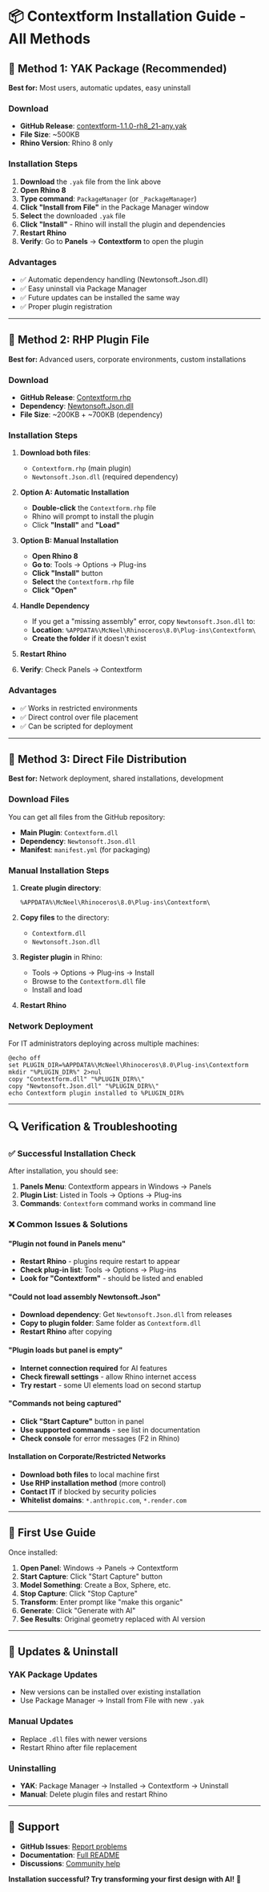 # 📦 Contextform Installation Guide - All Methods

## 🎯 Method 1: YAK Package (Recommended)

**Best for:** Most users, automatic updates, easy uninstall

### Download
- **GitHub Release**: [contextform-1.1.0-rh8_21-any.yak](https://github.com/contextform/DesignMemory_RhinoPlugin/releases/download/v1.1.0/contextform-1.1.0-rh8_21-any.yak)
- **File Size**: ~500KB
- **Rhino Version**: Rhino 8 only

### Installation Steps
1. **Download** the `.yak` file from the link above
2. **Open Rhino 8**
3. **Type command**: `PackageManager` (or `_PackageManager`)
4. **Click "Install from File"** in the Package Manager window
5. **Select** the downloaded `.yak` file
6. **Click "Install"** - Rhino will install the plugin and dependencies
7. **Restart Rhino**
8. **Verify**: Go to **Panels** → **Contextform** to open the plugin

### Advantages
- ✅ Automatic dependency handling (Newtonsoft.Json.dll)
- ✅ Easy uninstall via Package Manager
- ✅ Future updates can be installed the same way
- ✅ Proper plugin registration

---

## 🔧 Method 2: RHP Plugin File

**Best for:** Advanced users, corporate environments, custom installations

### Download
- **GitHub Release**: [Contextform.rhp](https://github.com/contextform/DesignMemory_RhinoPlugin/releases/download/v1.1.0/Contextform.rhp)
- **Dependency**: [Newtonsoft.Json.dll](https://github.com/contextform/DesignMemory_RhinoPlugin/releases/download/v1.1.0/Newtonsoft.Json.dll)
- **File Size**: ~200KB + ~700KB (dependency)

### Installation Steps
1. **Download both files**:
   - `Contextform.rhp` (main plugin)
   - `Newtonsoft.Json.dll` (required dependency)

2. **Option A: Automatic Installation**
   - **Double-click** the `Contextform.rhp` file
   - Rhino will prompt to install the plugin
   - Click **"Install"** and **"Load"**

3. **Option B: Manual Installation**
   - **Open Rhino 8**
   - **Go to**: Tools → Options → Plug-ins
   - **Click "Install"** button
   - **Select** the `Contextform.rhp` file
   - **Click "Open"**

4. **Handle Dependency**
   - If you get a "missing assembly" error, copy `Newtonsoft.Json.dll` to:
   - **Location**: `%APPDATA%\McNeel\Rhinoceros\8.0\Plug-ins\Contextform\`
   - **Create the folder** if it doesn't exist

5. **Restart Rhino**
6. **Verify**: Check Panels → Contextform

### Advantages
- ✅ Works in restricted environments
- ✅ Direct control over file placement
- ✅ Can be scripted for deployment

---

## 🏢 Method 3: Direct File Distribution

**Best for:** Network deployment, shared installations, development

### Download Files
You can get all files from the GitHub repository:
- **Main Plugin**: `Contextform.dll`
- **Dependency**: `Newtonsoft.Json.dll`
- **Manifest**: `manifest.yml` (for packaging)

### Manual Installation Steps
1. **Create plugin directory**:
   ```
   %APPDATA%\McNeel\Rhinoceros\8.0\Plug-ins\Contextform\
   ```

2. **Copy files** to the directory:
   - `Contextform.dll`
   - `Newtonsoft.Json.dll`

3. **Register plugin** in Rhino:
   - Tools → Options → Plug-ins → Install
   - Browse to the `Contextform.dll` file
   - Install and load

4. **Restart Rhino**

### Network Deployment
For IT administrators deploying across multiple machines:

```batch
@echo off
set PLUGIN_DIR=%APPDATA%\McNeel\Rhinoceros\8.0\Plug-ins\Contextform
mkdir "%PLUGIN_DIR%" 2>nul
copy "Contextform.dll" "%PLUGIN_DIR%\"
copy "Newtonsoft.Json.dll" "%PLUGIN_DIR%\"
echo Contextform plugin installed to %PLUGIN_DIR%
```

---

## 🔍 Verification & Troubleshooting

### ✅ Successful Installation Check
After installation, you should see:
1. **Panels Menu**: Contextform appears in Windows → Panels
2. **Plugin List**: Listed in Tools → Options → Plug-ins
3. **Commands**: `Contextform` command works in command line

### ❌ Common Issues & Solutions

#### "Plugin not found in Panels menu"
- **Restart Rhino** - plugins require restart to appear
- **Check plug-in list**: Tools → Options → Plug-ins
- **Look for "Contextform"** - should be listed and enabled

#### "Could not load assembly Newtonsoft.Json"
- **Download dependency**: Get `Newtonsoft.Json.dll` from releases
- **Copy to plugin folder**: Same folder as `Contextform.dll`
- **Restart Rhino** after copying

#### "Plugin loads but panel is empty"
- **Internet connection required** for AI features
- **Check firewall settings** - allow Rhino internet access
- **Try restart** - some UI elements load on second startup

#### "Commands not being captured"
- **Click "Start Capture"** button in panel
- **Use supported commands** - see list in documentation
- **Check console** for error messages (F2 in Rhino)

#### Installation on Corporate/Restricted Networks
- **Download both files** to local machine first
- **Use RHP installation method** (more control)
- **Contact IT** if blocked by security policies
- **Whitelist domains**: `*.anthropic.com`, `*.render.com`

---

## 🚀 First Use Guide

Once installed:

1. **Open Panel**: Windows → Panels → Contextform
2. **Start Capture**: Click "Start Capture" button  
3. **Model Something**: Create a Box, Sphere, etc.
4. **Stop Capture**: Click "Stop Capture"
5. **Transform**: Enter prompt like "make this organic"
6. **Generate**: Click "Generate with AI"
7. **See Results**: Original geometry replaced with AI version

---

## 🔄 Updates & Uninstall

### YAK Package Updates
- New versions can be installed over existing installation
- Use Package Manager → Install from File with new `.yak`

### Manual Updates
- Replace `.dll` files with newer versions
- Restart Rhino after file replacement

### Uninstalling
- **YAK**: Package Manager → Installed → Contextform → Uninstall
- **Manual**: Delete plugin files and restart Rhino

---

## 💬 Support

- **GitHub Issues**: [Report problems](https://github.com/contextform/DesignMemory_RhinoPlugin/issues)
- **Documentation**: [Full README](https://github.com/contextform/DesignMemory_RhinoPlugin)
- **Discussions**: [Community help](https://github.com/contextform/DesignMemory_RhinoPlugin/discussions)

**Installation successful? Try transforming your first design with AI!** 🎉